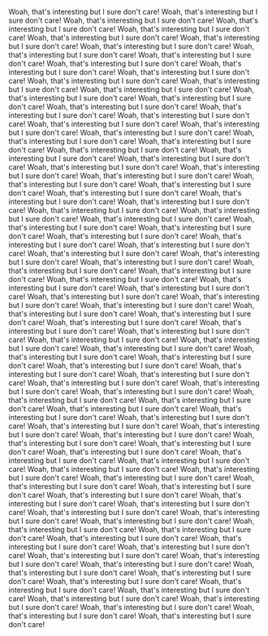 <!-- +++
title = Why we should abolish fornite.
user = Bay
+++ -->

Woah, that's interesting but I sure don't care!
Woah, that's interesting but I sure don't care!
Woah, that's interesting but I sure don't care!
Woah, that's interesting but I sure don't care!
Woah, that's interesting but I sure don't care!
Woah, that's interesting but I sure don't care!
Woah, that's interesting but I sure don't care!
Woah, that's interesting but I sure don't care!
Woah, that's interesting but I sure don't care!
Woah, that's interesting but I sure don't care!
Woah, that's interesting but I sure don't care!
Woah, that's interesting but I sure don't care!
Woah, that's interesting but I sure don't care!
Woah, that's interesting but I sure don't care!
Woah, that's interesting but I sure don't care!
Woah, that's interesting but I sure don't care!
Woah, that's interesting but I sure don't care!
Woah, that's interesting but I sure don't care!
Woah, that's interesting but I sure don't care!
Woah, that's interesting but I sure don't care!
Woah, that's interesting but I sure don't care!
Woah, that's interesting but I sure don't care!
Woah, that's interesting but I sure don't care!
Woah, that's interesting but I sure don't care!
Woah, that's interesting but I sure don't care!
Woah, that's interesting but I sure don't care!
Woah, that's interesting but I sure don't care!
Woah, that's interesting but I sure don't care!
Woah, that's interesting but I sure don't care!
Woah, that's interesting but I sure don't care!
Woah, that's interesting but I sure don't care!
Woah, that's interesting but I sure don't care!
Woah, that's interesting but I sure don't care!
Woah, that's interesting but I sure don't care!
Woah, that's interesting but I sure don't care!
Woah, that's interesting but I sure don't care!
Woah, that's interesting but I sure don't care!
Woah, that's interesting but I sure don't care!
Woah, that's interesting but I sure don't care!
Woah, that's interesting but I sure don't care!
Woah, that's interesting but I sure don't care!
Woah, that's interesting but I sure don't care!
Woah, that's interesting but I sure don't care!
Woah, that's interesting but I sure don't care!
Woah, that's interesting but I sure don't care!
Woah, that's interesting but I sure don't care!
Woah, that's interesting but I sure don't care!
Woah, that's interesting but I sure don't care!
Woah, that's interesting but I sure don't care!
Woah, that's interesting but I sure don't care!
Woah, that's interesting but I sure don't care!
Woah, that's interesting but I sure don't care!
Woah, that's interesting but I sure don't care!
Woah, that's interesting but I sure don't care!
Woah, that's interesting but I sure don't care!
Woah, that's interesting but I sure don't care!
Woah, that's interesting but I sure don't care!
Woah, that's interesting but I sure don't care!
Woah, that's interesting but I sure don't care!
Woah, that's interesting but I sure don't care!
Woah, that's interesting but I sure don't care!
Woah, that's interesting but I sure don't care!
Woah, that's interesting but I sure don't care!
Woah, that's interesting but I sure don't care!
Woah, that's interesting but I sure don't care!
Woah, that's interesting but I sure don't care!
Woah, that's interesting but I sure don't care!
Woah, that's interesting but I sure don't care!
Woah, that's interesting but I sure don't care!
Woah, that's interesting but I sure don't care!
Woah, that's interesting but I sure don't care!
Woah, that's interesting but I sure don't care!
Woah, that's interesting but I sure don't care!
Woah, that's interesting but I sure don't care!
Woah, that's interesting but I sure don't care!
Woah, that's interesting but I sure don't care!
Woah, that's interesting but I sure don't care!
Woah, that's interesting but I sure don't care!
Woah, that's interesting but I sure don't care!
Woah, that's interesting but I sure don't care!
Woah, that's interesting but I sure don't care!
Woah, that's interesting but I sure don't care!
Woah, that's interesting but I sure don't care!
Woah, that's interesting but I sure don't care!
Woah, that's interesting but I sure don't care!
Woah, that's interesting but I sure don't care!
Woah, that's interesting but I sure don't care!
Woah, that's interesting but I sure don't care!
Woah, that's interesting but I sure don't care!
Woah, that's interesting but I sure don't care!
Woah, that's interesting but I sure don't care!
Woah, that's interesting but I sure don't care!
Woah, that's interesting but I sure don't care!
Woah, that's interesting but I sure don't care!
Woah, that's interesting but I sure don't care!
Woah, that's interesting but I sure don't care!
Woah, that's interesting but I sure don't care!
Woah, that's interesting but I sure don't care!
Woah, that's interesting but I sure don't care!
Woah, that's interesting but I sure don't care!
Woah, that's interesting but I sure don't care!
Woah, that's interesting but I sure don't care!
Woah, that's interesting but I sure don't care!
Woah, that's interesting but I sure don't care!
Woah, that's interesting but I sure don't care!
Woah, that's interesting but I sure don't care!
Woah, that's interesting but I sure don't care!
Woah, that's interesting but I sure don't care!
Woah, that's interesting but I sure don't care!
Woah, that's interesting but I sure don't care!
Woah, that's interesting but I sure don't care!
Woah, that's interesting but I sure don't care!
Woah, that's interesting but I sure don't care!
Woah, that's interesting but I sure don't care!

